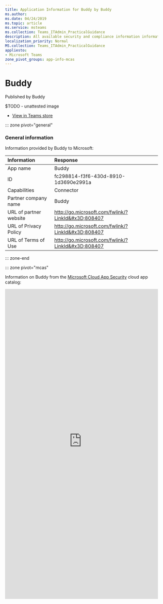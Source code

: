 ```yaml
---
title: Application Information for Buddy by Buddy
ms.author: 
ms.date: 04/24/2019
ms.topic: article
ms.service: msteams
ms.collection: Teams_ITAdmin_PracticalGuidance
description: All available security and compliance information information for Buddy, its data handling policies, its Microsoft Cloud App Security app catalog information, and security/compliance information in the CSA STAR registry.
localization_priority: Normal
MS.collection: Teams_ITAdmin_PracticalGuidance
appliesto:
- Microsoft Teams
zone_pivot_groups: app-info-mcas
---
```

# Buddy

Published by Buddy

$TODO - unattested image

* <a href="https://teams.microsoft.com/l/app/fc298814-f3f6-430d-8910-1d3690e2991a" target="_blank">View in Teams store</a>

::: zone pivot="general"

### General information

Information provided by Buddy to Microsoft:

| **Information** | **Response** |
|:----------------|:-------------|
| App name | Buddy |
| ID | fc298814-f3f6-430d-8910-1d3690e2991a |
| Capabilities | Connector |
| Partner company name | Buddy |
| URL of partner website | <http://go.microsoft.com/fwlink/?LinkId&#x3D;808407> |
| URL of Privacy Policy | <http://go.microsoft.com/fwlink/?LinkId&#x3D;808407> |
| URL of Terms of Use | <http://go.microsoft.com/fwlink/?LinkId&#x3D;808407> |

::: zone-end


::: zone pivot="mcas"

Information on Buddy from the [Microsoft Cloud App Security](https://www.microsoft.com/en-us/enterprise-mobility-security/cloud-app-security) cloud app catalog:

<iframe height='1020' title='Microsoft Cloud App Security Information' src='https://3ca685143b5b46b4b0e5266dadf2e97c.codepen.website/#/dashboard/28534' frameborder='no'  style='width: 100%;'>

<a href="https://3ca685143b5b46b4b0e5266dadf2e97c.codepen.website/#/dashboard/28534" target="_blank">View in a new tab</a>

::: zone-end

